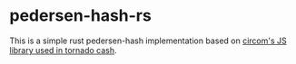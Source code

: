 # pedersen-hash-rs

This is a simple rust pedersen-hash implementation based on [circom's JS library used in tornado cash](https://github.com/tornadocash/circomlib#c372f14d324d57339c88451834bf2824e73bbdbc).

